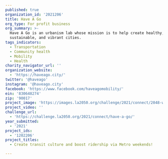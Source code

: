 ```yaml
---
published: true
organization_id: '2021206'
title: Have A Go
org_type: For profit business
org_summary: >-
  Have A Go is an urbanism lab whose mission is to help create healthy, wealthy,
  sustainable, and vibrant cities.
tags_indicators:
  - Transportation
  - Community health
  - Mobility
  - Health
charity_navigator_url: ''
organization_website:
  - 'https://haveago.city/'
twitter: '@haveago'
instagram: '@haveago.city'
facebook: 'https://www.facebook.com/haveagomobility/'
ein: '830648274'
zip: '90017'
project_image: 'https://images.la2050.org/challenge/2021/connect/2048-wide/have-a-go.jpg'
project_video: ''
challenge_url:
  - 'https://challenge.la2050.org/2021/connect/have-a-go/'
year_submitted:
  - '2021'
project_ids:
  - '1202206'
project_titles:
  - Create transit culture and boost ridership via Metro weekends!

---
```

